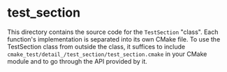 test_section
============

This directory contains the source code for the `TestSection` "class". Each
function's implementation is separated into its own CMake file. To use the
TestSection class from outside the class, it suffices to include
`cmake_test/detail_/test_section/test_section.cmake` in your CMake module and to
go through the API provided by it.
